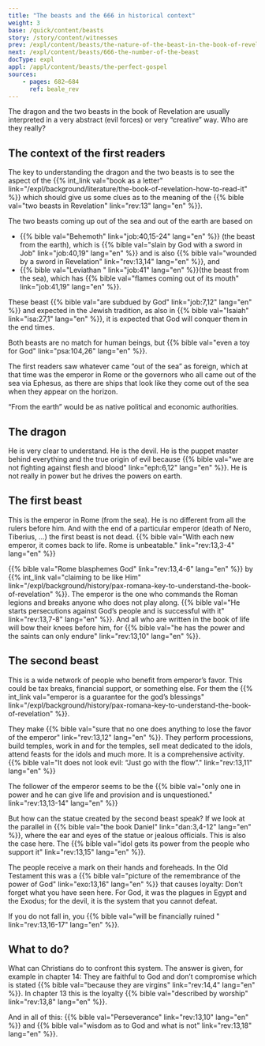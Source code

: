 ```yaml
---
title: "The beasts and the 666 in historical context"
weight: 3
base: /quick/content/beasts
story: /story/content/witnesses
prev: /expl/content/beasts/the-nature-of-the-beast-in-the-book-of-revelation
next: /expl/content/beasts/666-the-number-of-the-beast
docType: expl
appl: /appl/content/beasts/the-perfect-gospel
sources: 
    - pages: 682–684
      ref: beale_rev
---
```


The dragon and the two beasts in the book of Revelation are usually interpreted in a very abstract (evil forces) or very “creative” way. Who are they really?

## The context of the first readers

<a name="2f6a"></a>
The key to understanding the dragon and the two beasts is to see the aspect of the {{% int_link val="book as a letter" link="/expl/background/literature/the-book-of-revelation-how-to-read-it" %}} which should give us some clues as to the meaning of the {{% bible val="two beasts in Revelation" link="rev:13" lang="en" %}}.

The two beasts coming up out of the sea and out of the earth are based on

- {{% bible val="Behemoth" link="job:40,15-24" lang="en" %}} (the beast from the earth), which is {{% bible val="slain by God with a sword in Job" link="job:40,19" lang="en" %}} and is also {{% bible val="wounded by a sword in Revelation" link="rev:13,14" lang="en" %}}, and
- {{% bible val="Leviathan " link="job:41" lang="en" %}}(the beast from the sea), which has {{% bible val="flames coming out of its mouth" link="job:41,19" lang="en" %}}.

These beast {{% bible val="are subdued by God" link="job:7,12" lang="en" %}} and expected in the Jewish tradition, as also in {{% bible val="Isaiah" link="isa:27,1" lang="en" %}}, it is expected that God will conquer them in the end times.

Both beasts are no match for human beings, but {{% bible val="even a toy for God" link="psa:104,26" lang="en" %}}.

The first readers saw whatever came “out of the sea” as foreign, which at that time was the emperor in Rome or the governors who all came out of the sea via Ephesus, as there are ships that look like they come out of the sea when they appear on the horizon.

“From the earth” would be as native political and economic authorities.

## The dragon

<a name="bb06"></a>
He is very clear to understand. He is the devil. He is the puppet master behind everything and the true origin of evil because {{% bible val="we are not fighting against flesh and blood" link="eph:6,12" lang="en" %}}. He is not really in power but he drives the powers on earth.

## The first beast

<a name="1c08"></a>
This is the emperor in Rome (from the sea). He is no different from all the rulers before him. And with the end of a particular emperor (death of Nero, Tiberius, …) the first beast is not dead. {{% bible val="With each new emperor, it comes back to life. Rome is unbeatable." link="rev:13,3-4" lang="en" %}}

{{% bible val="Rome blasphemes God" link="rev:13,4-6" lang="en" %}} by {{% int_link val="claiming to be like Him" link="/expl/background/history/pax-romana-key-to-understand-the-book-of-revelation" %}}. The emperor is the one who commands the Roman legions and breaks anyone who does not play along. {{% bible val="He starts persecutions against God’s people and is successful with it" link="rev:13,7-8" lang="en" %}}. And all who are written in the book of life will bow their knees before him, for {{% bible val="he has the power and the saints can only endure" link="rev:13,10" lang="en" %}}.

## The second beast

<a name="2f0d"></a>
This is a wide network of people who benefit from emperor’s favor. This could be tax breaks, financial support, or something else. For them the {{% int_link val="emperor is a guarantee for the god’s blessings" link="/expl/background/history/pax-romana-key-to-understand-the-book-of-revelation" %}}.

They make {{% bible val="sure that no one does anything to lose the favor of the emperor" link="rev:13,12" lang="en" %}}. They perform processions, build temples, work in and for the temples, sell meat dedicated to the idols, attend feasts for the idols and much more. It is a comprehensive activity. {{% bible val="It does not look evil: “Just go with the flow”." link="rev:13,11" lang="en" %}}

The follower of the emperor seems to be the {{% bible val="only one in power and he can give life and provision and is unquestioned." link="rev:13,13-14" lang="en" %}}

But how can the statue created by the second beast speak? If we look at the parallel in {{% bible val="the book Daniel" link="dan:3,4-12" lang="en" %}}, where the ear and eyes of the statue or jealous officials. This is also the case here. The {{% bible val="idol gets its power from the people who support it" link="rev:13,15" lang="en" %}}.

The people receive a mark on their hands and foreheads. In the Old Testament this was a {{% bible val="picture of the remembrance of the power of God" link="exo:13,16" lang="en" %}} that causes loyalty: Don’t forget what you have seen here. For God, it was the plagues in Egypt and the Exodus; for the devil, it is the system that you cannot defeat.

If you do not fall in, you {{% bible val="will be financially ruined " link="rev:13,16-17" lang="en" %}}.

## What to do?

<a name="0a91"></a>
What can Christians do to confront this system. The answer is given, for example in chapter 14: They are faithful to God and don’t compromise which is stated {{% bible val="because they are virgins" link="rev:14,4" lang="en" %}}. In chapter 13 this is the loyalty {{% bible val="described by worship" link="rev:13,8" lang="en" %}}.

And in all of this: {{% bible val="Perseverance" link="rev:13,10" lang="en" %}} and {{% bible val="wisdom as to God and what is not" link="rev:13,18" lang="en" %}}.
